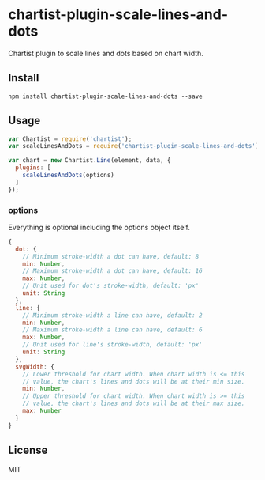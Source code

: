 # chartist-plugin-scale-lines-and-dots

Chartist plugin to scale lines and dots based on chart width.

## Install

`npm install chartist-plugin-scale-lines-and-dots --save`

## Usage

```js
var Chartist = require('chartist');
var scaleLinesAndDots = require('chartist-plugin-scale-lines-and-dots');

var chart = new Chartist.Line(element, data, {
  plugins: [
    scaleLinesAndDots(options)
  ]
});
```

### options

Everything is optional including the options object itself.

```js
{
  dot: {
    // Minimum stroke-width a dot can have, default: 8
    min: Number,
    // Maximum stroke-width a dot can have, default: 16
    max: Number,
    // Unit used for dot's stroke-width, default: 'px'
    unit: String
  },
  line: {
    // Minimum stroke-width a line can have, default: 2
    min: Number,
    // Maximum stroke-width a line can have, default: 6
    max: Number,
    // Unit used for line's stroke-width, default: 'px'
    unit: String
  },
  svgWidth: {
    // Lower threshold for chart width. When chart width is <= this
    // value, the chart's lines and dots will be at their min size.
    min: Number,
    // Upper threshold for chart width. When chart width is >= this
    // value, the chart's lines and dots will be at their max size.
    max: Number
  }
}
```

## License

MIT
